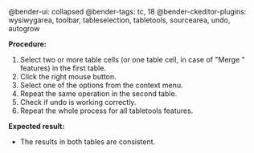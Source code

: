 @bender-ui: collapsed
@bender-tags: tc, 18
@bender-ckeditor-plugins: wysiwygarea, toolbar, tableselection, tabletools, sourcearea, undo, autogrow

**Procedure:**

1. Select two or more table cells (or one table cell, in case of "Merge <direction>" features) in the first table.
2. Click the right mouse button.
3. Select one of the options from the context menu.
4. Repeat the same operation in the second table.
5. Check if undo is working correctly.
5. Repeat the whole process for all tabletools features.

**Expected result:**

* The results in both tables are consistent.
